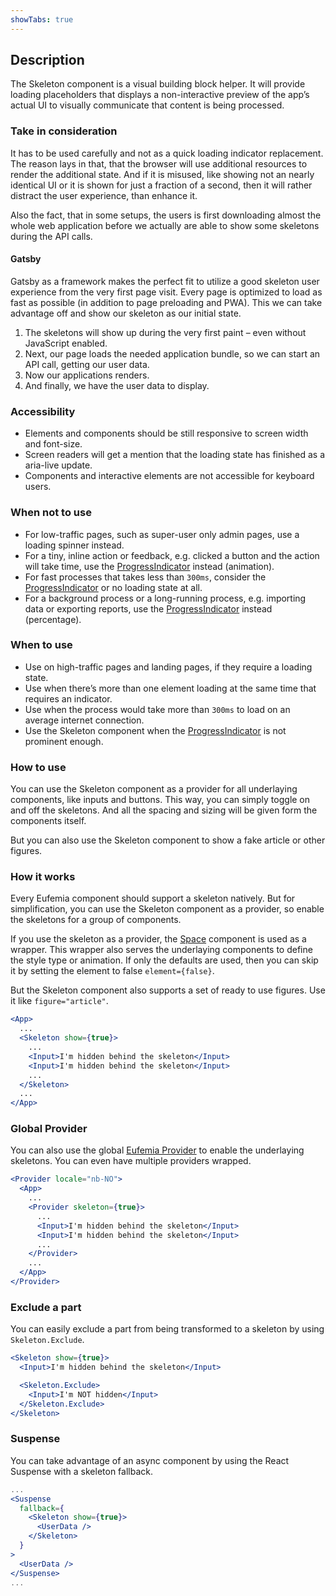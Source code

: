 ```yaml
---
showTabs: true
---
```


## Description

The Skeleton component is a visual building block helper. It will provide loading placeholders that displays a non-interactive preview of the app’s actual UI to visually communicate that content is being processed.

### Take in consideration

It has to be used carefully and not as a quick loading indicator replacement. The reason lays in that, that the browser will use additional resources to render the additional state. And if it is misused, like showing not an nearly identical UI or it is shown for just a fraction of a second, then it will rather distract the user experience, than enhance it.

Also the fact, that in some setups, the users is first downloading almost the whole web application before we actually are able to show some skeletons during the API calls.

#### Gatsby

Gatsby as a framework makes the perfect fit to utilize a good skeleton user experience from the very first page visit. Every page is optimized to load as fast as possible (in addition to page preloading and PWA). This we can take advantage off and show our skeleton as our initial state.

1. The skeletons will show up during the very first paint – even without JavaScript enabled.
1. Next, our page loads the needed application bundle, so we can start an API call, getting our user data.
1. Now our applications renders.
1. And finally, we have the user data to display.

### Accessibility

- Elements and components should be still responsive to screen width and font-size.
- Screen readers will get a mention that the loading state has finished as a aria-live update.
- Components and interactive elements are not accessible for keyboard users.

### When not to use

- For low-traffic pages, such as super-user only admin pages, use a loading spinner instead.
- For a tiny, inline action or feedback, e.g. clicked a button and the action will take time, use the [ProgressIndicator](/uilib/components/progress-indicator) instead (animation).
- For fast processes that takes less than `300ms`, consider the [ProgressIndicator](/uilib/components/progress-indicator) or no loading state at all.
- For a background process or a long-running process, e.g. importing data or exporting reports, use the [ProgressIndicator](/uilib/components/progress-indicator) instead (percentage).

### When to use

- Use on high-traffic pages and landing pages, if they require a loading state.
- Use when there’s more than one element loading at the same time that requires an indicator.
- Use when the process would take more than `300ms` to load on an average internet connection.
- Use the Skeleton component when the [ProgressIndicator](/uilib/components/progress-indicator) is not prominent enough.

### How to use

You can use the Skeleton component as a provider for all underlaying components, like inputs and buttons. This way, you can simply toggle on and off the skeletons. And all the spacing and sizing will be given form the components itself.

But you can also use the Skeleton component to show a fake article or other figures.

### How it works

Every Eufemia component should support a skeleton natively. But for simplification, you can use the Skeleton component as a provider, so enable the skeletons for a group of components.

If you use the skeleton as a provider, the [Space](/uilib/components/space) component is used as a wrapper. This wrapper also serves the underlaying components to define the style type or animation. If only the defaults are used, then you can skip it by setting the element to false `element={false}`.

But the Skeleton component also supports a set of ready to use figures. Use it like `figure="article"`.

```jsx
<App>
  ...
  <Skeleton show={true}>
    ...
    <Input>I'm hidden behind the skeleton</Input>
    <Input>I'm hidden behind the skeleton</Input>
    ...
  </Skeleton>
  ...
</App>
```

### Global Provider

You can also use the global [Eufemia Provider](/uilib/usage/customisation/provider) to enable the underlaying skeletons. You can even have multiple providers wrapped.

```jsx
<Provider locale="nb-NO">
  <App>
    ...
    <Provider skeleton={true}>
      ...
      <Input>I'm hidden behind the skeleton</Input>
      <Input>I'm hidden behind the skeleton</Input>
      ...
    </Provider>
    ...
  </App>
</Provider>
```

### Exclude a part

You can easily exclude a part from being transformed to a skeleton by using `Skeleton.Exclude`.

```jsx
<Skeleton show={true}>
  <Input>I'm hidden behind the skeleton</Input>

  <Skeleton.Exclude>
    <Input>I'm NOT hidden</Input>
  </Skeleton.Exclude>
</Skeleton>
```

### Suspense

You can take advantage of an async component by using the React Suspense with a skeleton fallback.

```jsx
...
<Suspense
  fallback={
    <Skeleton show={true}>
      <UserData />
    </Skeleton>
  }
>
  <UserData />
</Suspense>
...
```

